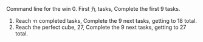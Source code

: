 Command line for the win
0. First 九 tasks, Complete the first 9 tasks.
1. Reach חי completed tasks, Complete the 9 next tasks, getting to 18 total.
2. Reach the perfect cube, 27, Complete the 9 next tasks, getting to 27 total.
